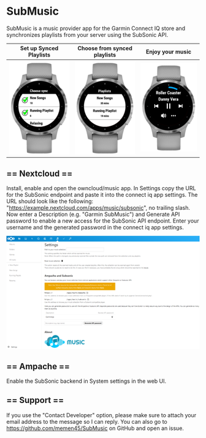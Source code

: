 # SubMusic
SubMusic is a music provider app for the Garmin Connect IQ store and synchronizes playlists from your server using the SubSonic API.

Set up Synced Playlists    |  Choose from synced playlists | Enjoy your music 
:-------------------------:|:-------------------------:|:-------------------------:
![](images/ConfigureSyncVIew.png) | ![](images/ChoosePlaybackView.png) | ![](images/PlaybackView.png)

## == Nextcloud ==

Install, enable and open the owncloud/music app. In Settings copy the URL for the SubSonic endpoint and paste it into the connect iq app settings. The URL should look like the following: "https://example.nextcloud.com/apps/music/subsonic", no trailing slash. Now enter a Description (e.g. "Garmin SubMusic") and Generate API password to enable a new access for the SubSonic API endpoint. Enter your username and the generated password in the connect iq app settings.

![](images/NextcloudView.png)

## == Ampache ==

Enable the SubSonic backend in System settings in the web UI.

## == Support ==

If you use the "Contact Developer" option, please make sure to attach your email address to the message so I can reply. You can also go to https://github.com/memen45/SubMusic on GitHub and open an issue.

